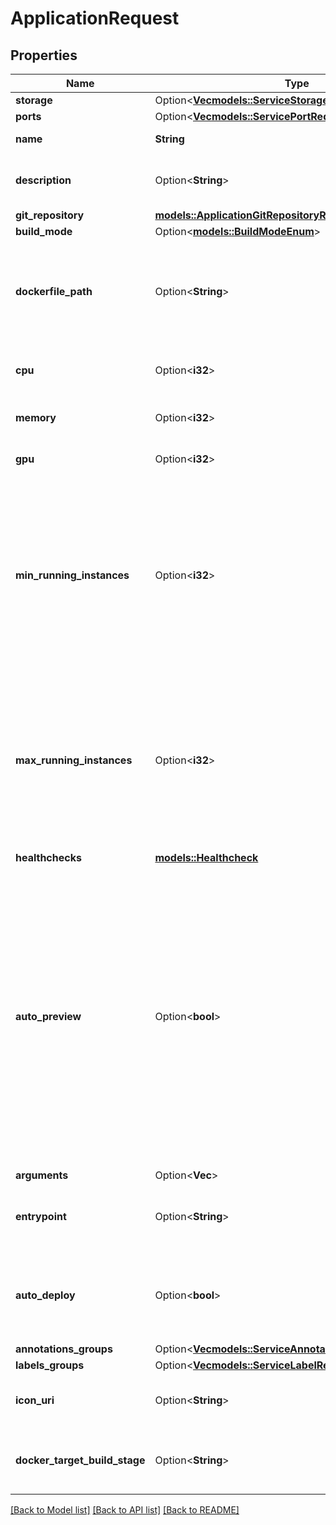# ApplicationRequest

## Properties

Name | Type | Description | Notes
------------ | ------------- | ------------- | -------------
**storage** | Option<[**Vec<models::ServiceStorageRequestStorageInner>**](ServiceStorageRequest_storage_inner.md)> |  | [optional]
**ports** | Option<[**Vec<models::ServicePortRequestPortsInner>**](ServicePortRequest_ports_inner.md)> |  | [optional]
**name** | **String** | name is case insensitive | 
**description** | Option<**String**> | give a description to this application | [optional]
**git_repository** | [**models::ApplicationGitRepositoryRequest**](ApplicationGitRepositoryRequest.md) |  | 
**build_mode** | Option<[**models::BuildModeEnum**](BuildModeEnum.md)> |  | [optional]
**dockerfile_path** | Option<**String**> | The path of the associated Dockerfile. Only if you are using build_mode = DOCKER | [optional]
**cpu** | Option<**i32**> | unit is millicores (m). 1000m = 1 cpu | [optional][default to 500]
**memory** | Option<**i32**> | unit is MB. 1024 MB = 1GB | [optional][default to 512]
**gpu** | Option<**i32**> |  | [optional][default to 0]
**min_running_instances** | Option<**i32**> | Minimum number of instances running. This resource auto-scale based on the CPU and Memory consumption. Note: 0 means that there is no application running.  | [optional][default to 1]
**max_running_instances** | Option<**i32**> | Maximum number of instances running. This resource auto-scale based on the CPU and Memory consumption. Note: -1 means that there is no limit.  | [optional][default to 1]
**healthchecks** | [**models::Healthcheck**](Healthcheck.md) |  | 
**auto_preview** | Option<**bool**> | Specify if the environment preview option is activated or not for this application.   If activated, a preview environment will be automatically cloned at each pull request.   If not specified, it takes the value of the `auto_preview` property from the associated environment.  | [optional][default to true]
**arguments** | Option<**Vec<String>**> |  | [optional]
**entrypoint** | Option<**String**> | optional entrypoint when launching container | [optional]
**auto_deploy** | Option<**bool**> | Specify if the application will be automatically updated after receiving a new commit. | [optional]
**annotations_groups** | Option<[**Vec<models::ServiceAnnotationRequest>**](ServiceAnnotationRequest.md)> |  | [optional]
**labels_groups** | Option<[**Vec<models::ServiceLabelRequest>**](ServiceLabelRequest.md)> |  | [optional]
**icon_uri** | Option<**String**> | Icon URI representing the application. | [optional]
**docker_target_build_stage** | Option<**String**> | The target build stage in the Dockerfile to build | [optional]

[[Back to Model list]](../README.md#documentation-for-models) [[Back to API list]](../README.md#documentation-for-api-endpoints) [[Back to README]](../README.md)


